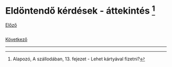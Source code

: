 # Eldöntendő kérdések - áttekintés [^1]

[Előző]()

![]()



[Következő]()

---
[^1]: Alapozó, A szállodában, 13. fejezet - Lehet kártyával fizetni?